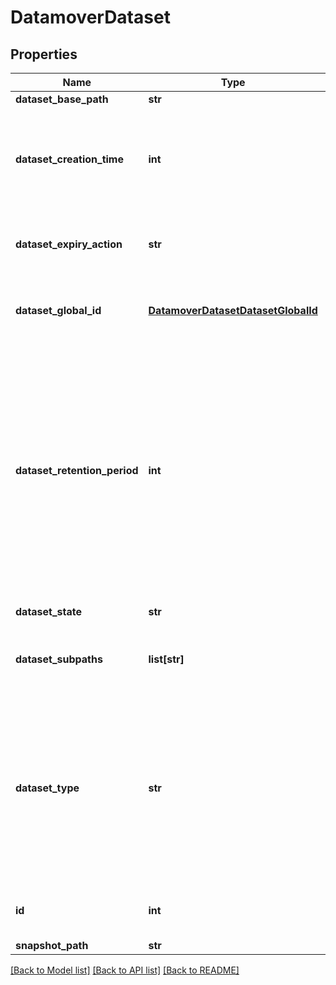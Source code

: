 # DatamoverDataset

## Properties
Name | Type | Description | Notes
------------ | ------------- | ------------- | -------------
**dataset_base_path** | **str** |  | [optional] 
**dataset_creation_time** | **int** | The time when the dataset is created. The time in seconds past the epoch | [optional] 
**dataset_expiry_action** | **str** | The action to be taken after dataset expiry. | [optional] 
**dataset_global_id** | [**DatamoverDatasetDatasetGlobalId**](DatamoverDatasetDatasetGlobalId.md) | The globally unique identifier of dataset. | [optional] 
**dataset_retention_period** | **int** | The time when dataset will expire which is calculated based upon dataset creation time plus dataset retention period specified for the dataset. It is the time in seconds past the epoch | [optional] 
**dataset_state** | **str** | The state of dataset. | [optional] 
**dataset_subpaths** | **list[str]** | Set of filesystem paths relative to base path. | [optional] 
**dataset_type** | **str** | Dataset type from one of these: A file system on object store in a copy format, a file system on object store in a backup format or file on file dataset. | [optional] 
**id** | **int** | The locally unique dataset identifier. | [optional] 
**snapshot_path** | **str** |  | [optional] 

[[Back to Model list]](../README.md#documentation-for-models) [[Back to API list]](../README.md#documentation-for-api-endpoints) [[Back to README]](../README.md)


